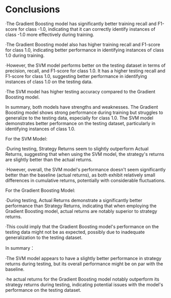 # Conclusions

·The Gradient Boosting model has significantly better training recall and F1-score for class -1.0, indicating that it can correctly identify instances of class -1.0 more effectively during training.

·The Gradient Boosting model also has higher training recall and F1-score for class 1.0, indicating better performance in identifying instances of class 1.0 during training.

·However, the SVM model performs better on the testing dataset in terms of precision, recall, and F1-score for class 1.0. It has a higher testing recall and F1-score for class 1.0, suggesting better performance in identifying instances of class 1.0 on the testing data.

·The SVM model has higher testing accuracy compared to the Gradient Boosting model.

In summary, both models have strengths and weaknesses. The Gradient Boosting model shows strong performance during training but struggles to generalize to the testing data, especially for class 1.0. The SVM model demonstrates better performance on the testing dataset, particularly in identifying instances of class 1.0.

For the SVM Model:

·During testing, Strategy Returns seem to slightly outperform Actual Returns, suggesting that when using the SVM model, the strategy's returns are slightly better than the actual returns.

·However, overall, the SVM model's performance doesn't seem significantly better than the baseline (actual returns), as both exhibit relatively small differences in cumulative returns, potentially with considerable fluctuations.

For the Gradient Boosting Model:

·During testing, Actual Returns demonstrate a significantly better performance than Strategy Returns, indicating that when employing the Gradient Boosting model, actual returns are notably superior to strategy returns.

·This could imply that the Gradient Boosting model's performance on the testing data might not be as expected, possibly due to inadequate generalization to the testing dataset.

In summary：

·The SVM model appears to have a slightly better performance in strategy returns during testing, but its overall performance might be on par with the baseline.

·he actual returns for the Gradient Boosting model notably outperform its strategy returns during testing, indicating potential issues with the model's performance on the testing dataset.
